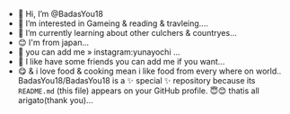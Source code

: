 - 👋 Hi, I’m @BadasYou18
- 👀 I’m interested in Gameing & reading & travleing....
- 🌱 I’m currently learning about other culchers & countryes...
- 😊 I'm from japan...
- 🙂 you can add me » instagram:yunayochi ...
- 💮 I like have some friends you can add me if you want...
- 😋 & i love food & cooking mean i like food from every where on world..
BadasYou18/BadasYou18 is a ✨ special ✨ repository because its `README.md` (this file) appears on your GitHub profile.
😇😊 thatis all arigato(thank you)...
